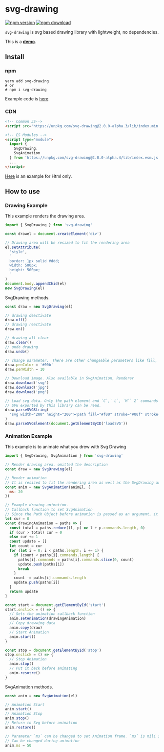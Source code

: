 # svg-drawing

[![npm version](https://badge.fury.io/js/svg-drawing.svg)](https://www.npmjs.com/package/svg-drawing) [![npm download](https://img.shields.io/npm/dt/svg-drawing.svg)](https://www.npmjs.com/package/svg-drawing)

`svg-drawing` is svg based drawing library with lightweight, no dependencies.

This is a **[demo](https://kmkzt.github.io/svg-drawing/)**.

## Install

### npm

```shell
yarn add svg-drawing
# or
# npm i svg-drawing
```

Example code is [here](src/example/)

### CDN

```html
<!-- Common JS-->
<script src="https://unpkg.com/svg-drawing@2.0.0-alpha.3/lib/index.min.js"></script>

<!-- ES Modules -->
<script type="module">
  import {
    SvgDrawing,
    SvgAnimation
  } from 'https://unpkg.com/svg-drawing@2.0.0-alpha.4/lib/index.esm.js'
  ...
</script>
```

[Here](example/) is an example for Html only.

## How to use

### Drawing Example

This example renders the drawing area.

```javascript
import { SvgDrawing } from 'svg-drawing'

const drawel = document.createElement('div')

// Drawing area will be resized to fit the rendering area
el.setAttribute(
  'style',
  `
  border: 1px solid #ddd;
  width: 500px;
  height: 500px;
  `
)
document.body.appendChid(el)
new SvgDrawing(el)
```

SvgDrawing methods.

```javascript
const draw = new SvgDrawing(el)

// drawing deactivate
draw.off()
// drawing reactivate
draw.on()

// drawing all clear
draw.clear()
// undo drawing
draw.undo()

// change parameter.　There are other changeable parameters like fill, close, curve, etc.
draw.penColor = '#00b'
draw.penWidth = 10

// Download image. Also available in SvgAnimation, Renderer
draw.download('svg')
draw.download('jpg')
draw.download('png')

// Load svg data. Only the path element and `C`,` L`, `M`` Z` commands are supported.
// SVG exported by this library can be read.
draw.parseSVGString(
  'svg width="200" height="200"><path fill="#f00" stroke="#00f" stroke-width="4" d="M 1 1 L 2 2 C 3 3 5 3 7 3 Z"></path></svg>'
)
draw.parseSVGElement(document.getElementByID('loadSVG'))
```

### Animation Example

This example is to animate what you drew with Svg Drawing

```js
import { SvgDrawing, SvgAnimation } from 'svg-drawing'

// Render drawing area. omitted the description
const draw = new SvgDrawing(el)

// Render animation
// It is resized to fit the rendering area as well as the SvgDrawing area.
const anim = new SvgAnimation(animEl, {
  ms: 20
})

// Example drawing animation.
// Callback function to set SvgAnimation
// Since the Path Object before animation is passed as an argument, it is converted and returned.
let cur = 0
const drawingAnimation = paths => {
  const total = paths.reduce((l, p) => l + p.commands.length, 0)
  if (cur > total) cur = 0
  else cur += 1
  const update = []
  let count = cur
  for (let i = 0; i < paths.length; i += 1) {
    if (count < paths[i].commands.length) {
      paths[i].commands = paths[i].commands.slice(0, count)
      update.push(paths[i])
      break
    }
    count -= paths[i].commands.length
    update.push(paths[i])
  }
  return update
}

const start = document.getElementById('start')
start.onclick = () => {
  // Sets the animation callback function
  anim.setAnimation(drawingAnimation)
  // Copy drawwing data
  anim.copy(draw)
  // Start Animation
  anim.start()
}

const stop = document.getElementById('stop')
stop.onclick = () => {
  // Stop Animation
  anim.stop()
  // Put it back before animating
  anim.resotre()
}
```

SvgAnimation methods.

```javascript
const anim = new SvgAnimation(el)

// Animation Start
anim.start()
// Animation Stop
anim.stop()
// Return to Svg before animation
anim.restore()

// Parameter `ms` can be changed to set Animation frame. `ms` is mili seconds.
// Can be changed during animation
anim.ms = 50
```
